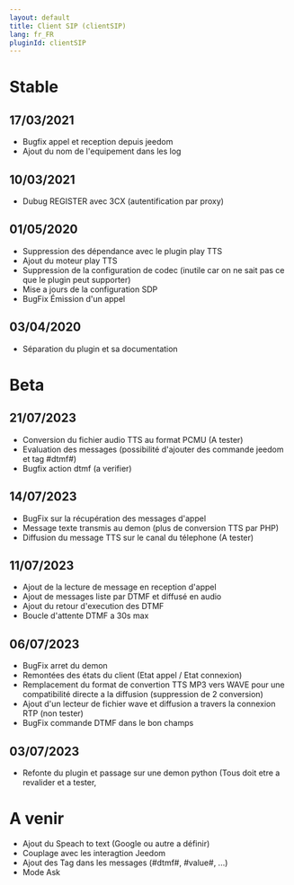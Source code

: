 ```yaml
---
layout: default
title: Client SIP (clientSIP)
lang: fr_FR
pluginId: clientSIP
---
```


# Stable
## 17/03/2021
* Bugfix appel et reception depuis jeedom
* Ajout du nom de l'equipement dans les log

## 10/03/2021
* Dubug REGISTER avec 3CX (autentification par proxy)
  
## 01/05/2020
* Suppression des dépendance avec le plugin play TTS
* Ajout du moteur play TTS
* Suppression de la configuration de codec (inutile car on ne sait pas ce que le plugin peut supporter)
* Mise a jours de la configuration SDP
* BugFix Émission d'un appel

## 03/04/2020
* Séparation du plugin et sa documentation

# Beta
## 21/07/2023
* Conversion du fichier audio TTS au format PCMU (A tester)
* Evaluation des messages (possibilité d'ajouter des commande jeedom et tag #dtmf#)
* Bugfix action dtmf (a verifier)
  
## 14/07/2023
* BugFix sur la récupération des messages d'appel
* Message texte transmis au demon (plus de conversion TTS par PHP)
* Diffusion du message TTS sur le canal du télephone (A tester)

## 11/07/2023
* Ajout de la lecture de message en reception d'appel
* Ajout de messages liste par DTMF et diffusé en audio
* Ajout du retour d'execution des DTMF
* Boucle d'attente DTMF a 30s max
  
## 06/07/2023
* BugFix arret du demon
* Remontées des états du client (Etat appel / Etat connexion)
* Remplacement du format de convertion TTS MP3 vers WAVE pour une compatibilité directe a la diffusion (suppression de 2 conversion)
* Ajout d'un lecteur de fichier wave et diffusion a travers la connexion RTP (non tester)
* BugFix commande DTMF dans le bon champs

## 03/07/2023
* Refonte du plugin et passage sur une demon python (Tous doit etre a revalider et a tester,

# A venir
* Ajout du Speach to text (Google ou autre a définir)
* Couplage avec les interagtion Jeedom
* Ajout des Tag dans les messages (#dtmf#, #value#, ...)
* Mode Ask

